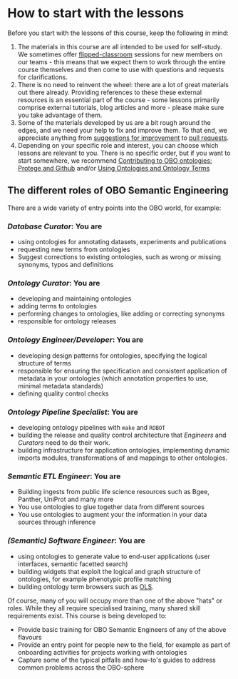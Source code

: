 # How to start with the lessons

Before you start with the lessons of this course, keep the following in mind:

1. The materials in this course are all intended to be used for self-study. We sometimes offer [flipped-classroom](https://en.wikipedia.org/wiki/Flipped_classroom) sessions for new members on our teams - this means that we expect them to work through the entire course themselves and then come to use with questions and requests for clarifications.
2. There is no need to reinvent the wheel: there are a lot of great materials out there already. Providing references to these these external resources is an essential part of the course - some lessons primarily comprise external tutorials, blog articles and more - please make sure you take advantage of them.
3. Some of the materials developed by us are a bit rough around the edges, and we need your help to fix and improve them. To that end, we appreciate anything from [suggestions for improvement](#issues) to [pull requests](#pulls).
4. Depending on your specific role and interest, you can choose which lessons are relevant to you. There is no specific order, but if you want to start somewhere, we recommend [Contributing to OBO ontologies: Protege and Github](lesson/contributing_to_obo_ontologies.md) and/or [Using Ontologies and Ontology Terms](lesson/ontology_term_use.md)

<a name="oboroles"></a> 
## The different roles of OBO Semantic Engineering

There are a wide variety of entry points into the OBO world, for example:

### *Database Curator*: You are

- using ontologies for annotating datasets, experiments and publications
- requesting new terms from ontologies
- Suggest corrections to existing ontologies, such as wrong or missing synonyms, typos and definitions

### *Ontology Curator*: You are 
- developing and maintaining ontologies
- adding terms to ontologies
- performing changes to ontologies, like adding or correcting synonyms
- responsible for ontology releases

### *Ontology Engineer/Developer*: You are
- developing design patterns for ontologies, specifying the logical structure of terms
- responsible for ensuring the specification and consistent application of metadata in your ontologies (which annotation properties to use, minimal metadata standards)
- defining quality control checks

### *Ontology Pipeline Specialist*: You are
- developing ontology pipelines with `make` and `ROBOT`
- building the release and quality control architecture that *Engineers* and *Curators* need to do their work.
- building infrastructure for application ontologies, implementing dynamic imports modules, transformations of and mappings to other ontologies.

### *Semantic ETL Engineer*: You are

- Building ingests from public life science resources such as Bgee, Panther, UniProt and many more
- You use ontologies to glue together data from different sources
- You use ontologies to augment your the information in your data sources through inference

### *(Semantic) Software Engineer*: You are

- using ontologies to generate value to end-user applications (user interfaces, semantic facetted search)
- building widgets that exploit the logical and graph structure of ontologies, for example phenotypic profile matching
- building ontology term browsers such as [OLS](https://www.ebi.ac.uk/ols/index).

Of course, many of you will occupy more than one of the above "hats" or roles. While they all require specialised training, many shared skill requirements exist. This course is being developed to:

- Provide basic training for OBO Semantic Engineers of any of the above flavours
- Provide an entry point for people new to the field, for example as part of onboarding activities for projects working with ontologies
- Capture some of the typical pitfalls and how-to's guides to address common problems across the OBO-sphere
